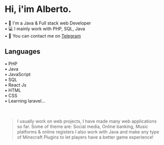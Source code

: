 <h1>Hi, i'im Alberto.</h1>

• 📑 I'm a Java & Full stack web Developer<br>
• 💻 I mainly work with PHP, SQL, Java<br>
• 💭 You can contact me on [Telegram](https://t.me/albedim)<br>

<h2>Languages</h2>
  • PHP<br>
  • Java<br>
  • JavaScript<br>
  • SQL<br>
  • React Js<br>
  • HTML<br>
  • CSS<br>
  • Learning laravel...<br><br><br>
  
> I usually work on web projects, I have made many web applications so far. Some of theme are:
Social media, 
Online banking, 
Music platforms &
online registers
> I also work with Java and make any type of Minecraft Plugins to let players have a better game experience!
